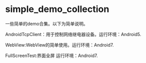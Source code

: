 # simple_demo_collection
一些简单的demo合集。以下为简单说明。

AndroidTcpClient：用于控制网络继电器设备。运行环境：Android5.

WebView:WebView的简单使用。运行环境：Android7.

FullScreenTest:界面全屏   运行环境：Android7.
